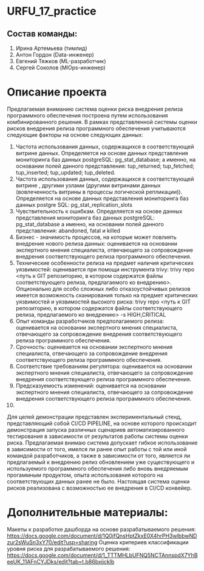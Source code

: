 # URFU_17_practice

## Состав команды:
1. Ирина Артемьева (тимлид)
2. Антон Гордон (Data-инженер)
3. Евгений Тяжков (ML-разработчик)
4. Сергей Соколов (MlOps-инженер)


# Описание проекта
Предлагаемая вниманию система оценки риска внедрения релиза программного обеспечения построена путем использования комбинированного решения.
В рамках представленной системы оценки рисков внедрения релиза программного обеспечения учитываются следующие факторы на основе следующих данных:
1. Частота использования данных, содержащихся в соответствующей витрине данных. Определяется на основе данных представления мониторинга баз данных postgreSQL: pg_stat_database;
   а именно, на основании полей данного представления: tup_returned; tup_fetched; tup_inserted; tup_updated; tup_deleted.
2. Частота использования данных, содержащихся в соответствующей витрине , другими узлами (другими витринами данных (вовлеченность витрины в процессы логической репликации)). Определяется на основе данных представления мониторинга баз данных postgre SQL: pg_stat_replication_slots
3. Чувствительность к ошибкам. Определяется на основе данных представления мониторинга баз данных postgreSQL: pg_stat_database а именно, на основании полей данного представления:
   abandoned, fatal и killed
4. Бизнес - значимость процессов, на которые может повлиять внедрение нового релиза данных: оценивается на основании экспертного мнения специалиста, отвечающего за сопровождение внедрения соответствующего релиза программного обеспечения.
5. Технические особенности релиза на предмет наличия критических уязвимостей: оценивается при помощи инструмента trivy: trivy repo <путь к GIT репозиторию, в котором содержатся файлы соответствующего релиза, предлагаемого ко внедрению>. Опционально для особо сложных либо отказоустойчивых релизов имеется возможность сканирования только на предмет критических уязвимостей и уязвимостей высокого риска: trivy repo <путь к GIT репозиторию, в котором содержатся файлы соответствующего релиза, предлагаемого ко внедрению> -s HIGH,CRITICAL
6. Опыт команды разработчиков предполагаемого релиза: оценивается на основании экспертного мнения специалиста, отвечающего за сопровождение внедрения соответствующего релиза программного обеспечения.
7. Срочность: оценивается на основании экспертного мнения специалиста, отвечающего за сопровождение внедрения соответствующего релиза программного обеспечения.
8. Соответствие требованиям регулятора: оценивается на основании экспертного мнения специалиста, отвечающего за сопровождение внедрения соответствующего релиза программного обеспечения.
9. Предсказуемость изменений: оценивается на основании экспертного мнения специалиста, отвечающего за сопровождение внедрения соответствующего релиза программного обеспечения.
10. 
Для целей демонстрации представлен экспериментальный стенд, представляющий собой CI/CD PIPELINE, на основе которого происходит демонстрация запуска различных сценариев автоматизированного тестирования в зависимости от результатов работы системы оценки риска.
Предлагаемая внимаю система допускает гибкое использование в зависимости от того, имелся ли ранее опыт работы с той или иной командой разработчиков, а также в зависимости от того, является ли предлагаемый к внедрению релиз обновлением уже существующего и используемого программного обеспечения либо вновь внедряемым прогаммным продуктом, опыта использования которого на соответствующих данных ранее не было.
Настоящая система оценки рисков реализована с возможностью ее внедрения в CI/CD конвейер.

# Дополнительные материалы:
Макеты к разработке дашборда на основе разрабатываемого решения: https://docs.google.com/document/d/1Q0jfQnsHptZkxE0X4hrPH3wlbbwNDzur2sWuSn3xY70/edit?usp=sharing
Оценка критериев классификации уровня риска для разрабатываемого решения: https://docs.google.com/document/d/1_TTTMHLbUFNQ5NCTAnnspdX7YhBeeUK_11AFnCYJDks/edit?tab=t.b86bxjjcklb
